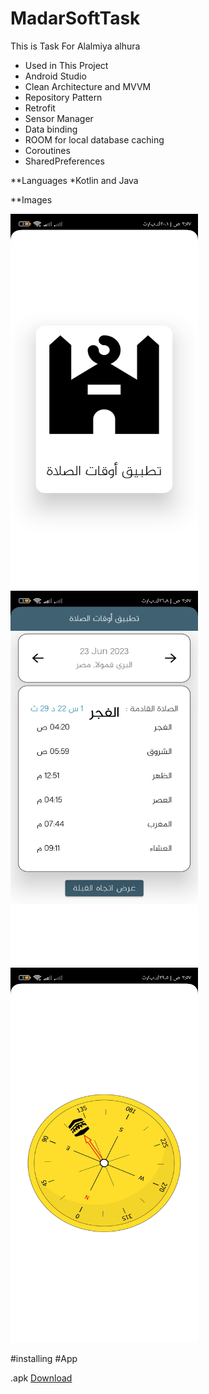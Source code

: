 # MadarSoftTask
This is Task For Alalmiya alhura 

* Used in This Project
* Android Studio
* Clean Architecture and MVVM 
* Repository Pattern
* Retrofit
* Sensor Manager
* Data binding
* ROOM for local database caching
* Coroutines
* SharedPreferences


**Languages
*Kotlin and Java

**Images

<img src="Images/1.jpg" alt="Screen Shot Of Design" style="width:300px;height:600px;">
<img src="Images/2.jpg" alt="Screen Shot Of Design" style="width:300px;height:600px;">
<img src="Images/3.jpg" alt="Screen Shot Of Design" style="width:300px;height:600px;">



#installing #App

.apk
<a href="https://raw.githubusercontent.com/AhmedMHassaan/PrayersTimesApp/master/APK/PeayerApp.apk" target="_blanc">Download<a/>
